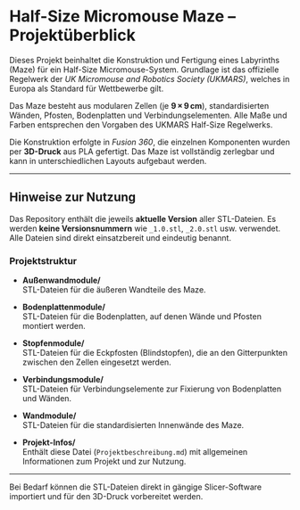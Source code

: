 # Half-Size Micromouse Maze – Projektüberblick

Dieses Projekt beinhaltet die Konstruktion und Fertigung eines Labyrinths (Maze) für ein Half-Size Micromouse-System. Grundlage ist das offizielle Regelwerk der *UK Micromouse and Robotics Society (UKMARS)*, welches in Europa als Standard für Wettbewerbe gilt.

Das Maze besteht aus modularen Zellen (je **9 × 9 cm**), standardisierten Wänden, Pfosten, Bodenplatten und Verbindungselementen. Alle Maße und Farben entsprechen den Vorgaben des UKMARS Half-Size Regelwerks.

Die Konstruktion erfolgte in *Fusion 360*, die einzelnen Komponenten wurden per **3D-Druck** aus PLA gefertigt. Das Maze ist vollständig zerlegbar und kann in unterschiedlichen Layouts aufgebaut werden.

---

## Hinweise zur Nutzung

Das Repository enthält die jeweils **aktuelle Version** aller STL-Dateien. Es werden **keine Versionsnummern** wie `_1.0.stl`, `_2.0.stl` usw. verwendet. Alle Dateien sind direkt einsatzbereit und eindeutig benannt.

### Projektstruktur

- **Außenwandmodule/**  
  STL-Dateien für die äußeren Wandteile des Maze.

- **Bodenplattenmodule/**  
  STL-Dateien für die Bodenplatten, auf denen Wände und Pfosten montiert werden.

- **Stopfenmodule/**  
  STL-Dateien für die Eckpfosten (Blindstopfen), die an den Gitterpunkten zwischen den Zellen eingesetzt werden.

- **Verbindungsmodule/**  
  STL-Dateien für Verbindungselemente zur Fixierung von Bodenplatten und Wänden.

- **Wandmodule/**  
  STL-Dateien für die standardisierten Innenwände des Maze.

- **Projekt-Infos/**  
  Enthält diese Datei (`Projektbeschreibung.md`) mit allgemeinen Informationen zum Projekt und zur Nutzung.

---

Bei Bedarf können die STL-Dateien direkt in gängige Slicer-Software importiert und für den 3D-Druck vorbereitet werden.
